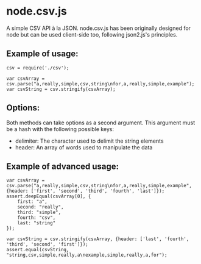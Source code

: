 node.csv.js
===========

A simple CSV API à la JSON.
node.csv.js has been originally designed for node but can 
be used client-side too, following json2.js's principles.
 
Example of usage:
-----------------

    csv = require('./csv');

    var csvArray = csv.parse("a,really,simple,csv,string\nfor,a,really,simple,example");
    var csvString = csv.stringify(csvArray);

Options:
--------

Both methods can take options as a second argument.
This argument must be a hash with the following possible keys:
  * delimiter: The character used to delimit the string elements
  * header: An array of words used to manipulate the data

Example of advanced usage:
--------------------------

    var csvArray = csv.parse("a,really,simple,csv,string\nfor,a,really,simple,example", {header: ['first', 'second', 'third', 'fourth', 'last']});
    assert.deepEqual(csvArray[0], {
        first: "a",
        second: "really",
        third: "simple",
        fourth: "csv",
        last: "string"
    });

    var csvString = csv.stringify(csvArray, {header: ['last', 'fourth', 'third', 'second', 'first']});
    assert.equal(csvString, "string,csv,simple,really,a\nexample,simple,really,a,for");